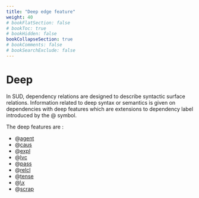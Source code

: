 ```yaml
---
title: "Deep edge feature"
weight: 40
# bookFlatSection: false
# bookToc: true
# bookHidden: false
bookCollapseSection: true
# bookComments: false
# bookSearchExclude: false
---
```


# Deep 

In SUD, dependency relations are designed to describe syntactic surface relations. Information related to deep syntax or semantics is given on dependencies with deep features which are extensions to dependency label introduced by the @ symbol.

The deep features are : 
- @[agent](./agent.md)
- @[caus](./caus.md)
- @[expl](./expletiv.md)
- @[lvc](./lvc.md)
- @[pass](./pass.md)
- @[relcl](./relcl.md)
- @[tense](./tense.md)
- @[\x](./x.md)
- @[scrap](./scrap.md)
